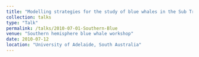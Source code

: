 ```yaml
---
title: "Modelling strategies for the study of blue whales in the Sub Tropical Convergence"
collection: talks
type: "Talk"
permalink: /talks/2010-07-01-Southern-Blue
venue: "Southern hemisphere blue whale workshop"
date: 2010-07-12
location: "University of Adelaide, South Australia"
---
```

